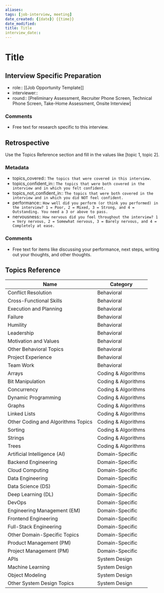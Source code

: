 ```yaml
---
aliases:
tags: [job-interview, meeting]
date_created: {{date}} {{time}}
date_modified: 
title: Title
interview_date:: 
---
```


# Title

## Interview Specific Preparation

- role:: [[Job Opportunity Template]]
- interviewer::
- round:: [Preliminary Assessment, Recruiter Phone Screen, Technical Phone Screen, Take-Home Assessment, Onsite Interview]

### Comments

- Free text for research specific to this interview.

## Retrospective

Use the Topics Reference section and fill in the values like [topic 1, topic 2].

### Metadata

- topics_covered:: `The topics that were covered in this interview.`
- topics_confident_in:: `The topics that were both covered in the interview and in which you felt confident.`
- topics_not_confident_in:: `The topics that were both covered in the interview and in which you did NOT feel confident.`
- performance:: `How well did you perform (or think you performed) in the interview? 1 = Poor, 2 = Mixed, 3 = Strong, and 4 = Outstanding. You need a 3 or above to pass.`
- nervousness:: `How nervous did you feel throughout the interview? 1 = Very nervous, 2 = Somewhat nervous, 3 = Barely nervous, and 4 = Completely at ease.`

### Comments

- Free text for items like discussing your performance, next steps, writing out your thoughts, and other thoughts.

## Topics Reference

| Name | Category |
| -------------------------------- | ------------------- |
| Conflict Resolution | Behavioral |
| Cross-Functional Skills | Behavioral |
| Execution and Planning | Behavioral |
| Failure | Behavioral |
| Humility | Behavioral |
| Leadership | Behavioral |
| Motivation and Values | Behavioral |
| Other Behavioral Topics | Behavioral |
| Project Experience | Behavioral |
| Team Work | Behavioral |
| Arrays | Coding & Algorithms |
| Bit Manipulation | Coding & Algorithms |
| Concurrency | Coding & Algorithms |
| Dynamic Programming | Coding & Algorithms |
| Graphs | Coding & Algorithms |
| Linked Lists | Coding & Algorithms |
| Other Coding and Algorithms Topics | Coding & Algorithms |
| Sorting | Coding & Algorithms |
| Strings | Coding & Algorithms |
| Trees | Coding & Algorithms |
| Artificial Intelligence (AI) | Domain-Specific |
| Backend Engineering | Domain-Specific |
| Cloud Computing | Domain-Specific |
| Data Engineering | Domain-Specific |
| Data Science (DS) | Domain-Specific |
| Deep Learning (DL) | Domain-Specific |
| DevOps | Domain-Specific |
| Engineering Management (EM) | Domain-Specific |
| Frontend Engineering | Domain-Specific |
| Full-Stack Engineering | Domain-Specific |
| Other Domain-Specific Topics | Domain-Specific |
| Product Management (PM) | Domain-Specific |
| Project Management (PM) | Domain-Specific |
| APIs | System Design |
| Machine Learning | System Design |
| Object Modeling | System Design |
| Other System Design Topics | System Design |
